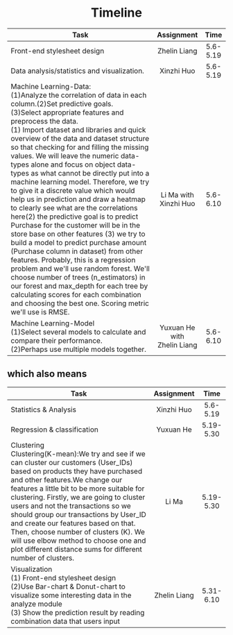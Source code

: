 #                      <center>Timeline<center>
Task|Assignment|Time
-|:-:|:-:
Front-end stylesheet design|Zhelin Liang|5.6- 5.19
Data analysis/statistics and visualization.|Xinzhi  Huo|5.6- 5.19
Machine Learning-Data:<br>(1)Analyze the correlation of data in each column.(2)Set predictive goals.<br>(3)Select appropriate features and preprocess the data.<br>(1) Import dataset and libraries and quick overview of the data and dataset structure so that checking for and filling the missing values. We will leave the numeric data-types alone and focus on object data-types as what cannot be directly put into a machine learning model. Therefore, we try to give it a discrete value which would help us in prediction and draw a heatmap to clearly see what are the correlations here(2) the predictive goal is to predict Purchase for the customer will be in the store base on other features (3) we try to build a model to predict purchase amount (Purchase column in dataset) from other features. Probably, this is a regression problem and we'll use random forest. We'll choose number of trees (n_estimators) in our forest and max_depth for each tree by calculating scores for each combination and choosing the best one. Scoring metric we'll use is RMSE.<br>| Li Ma with <br>Xinzhi Huo| 5.6-6.10
Machine Learning-Model<br>(1)Select several models to calculate and compare their performance.<br>(2)Perhaps use multiple models together.|Yuxuan He with <br>Zhelin Liang|5.6-6.10
  
## which also means
Task|Assignment|Time
-|:-:|:-:
Statistics & Analysis|Xinzhi Huo|5.6- 5.19
Regression & classification|Yuxuan He|5.19- 5.30
Clustering<br>Clustering(K-mean):We try and see if we can cluster our customers (User_IDs) based on products they have purchased and other features.We change our features a little bit to be more suitable for clustering. Firstly, we are going to cluster users and not the transactions so we should group our transactions by User_ID and create our features based on that. Then, choose number of clusters (K). We will use elbow method to choose one and plot different distance sums for different number of clusters.<br>|Li Ma|5.19- 5.30
Visualization<br>(1) Front-end stylesheet design<br>(2)Use Bar-chart & Donut-chart to visualize some interesting data in the analyze module<br>(3) Show the prediction result by reading combination data that users input |Zhelin Liang|5.31-6.10
